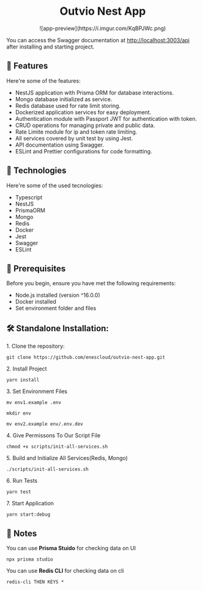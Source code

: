 <h1 align="center" id="title">Outvio Nest App</h1>

<p align="center">![app-preview](https://i.imgur.com/KqBPJWc.png)</p>

<p id="description">You can access the Swagger documentation at <a href="http://localhost:3003/api" target="_blank"> http://localhost:3003/api</a> after installing and starting project. </p>

<h2>🧐 Features</h2>

Here're some of the features:

- NestJS application with Prisma ORM for database interactions.
- Mongo database initialized as service.
- Redis database used for rate limit storing.
- Dockerized application services for easy deployment.
- Authentication module with Passport JWT for authentication with token.
- CRUD operations for managing private and public data.
- Rate Limite module for ip and token rate limiting.
- All services covered by unit test by using Jest.
- API documentation using Swagger.
- ESLint and Prettier configurations for code formatting.

<h2>🚀 Technologies</h2>

Here're some of the used tecnologies:

- Typescript
- NestJS
- PrismaORM
- Mongo
- Redis
- Docker
- Jest
- Swagger
- ESLint

<h2>🧾 Prerequisites</h2>

Before you begin, ensure you have met the following requirements:

- Node.js installed (version ^16.0.0)
- Docker installed
- Set environment folder and files

<h2>🛠️ Standalone Installation:</h2>

<p>1. Clone the repository:</p>

```
git clone https://github.com/enescloud/outvio-nest-app.git
```

<p>2. Install Project</p>

```
yarn install
```

<p>3. Set Environment Files</p>

```
mv env1.example .env
```

```
mkdir env
```

```
mv env2.example env/.env.dev
```

<p>4. Give Permissons To  Our Script File</p>

```
chmod +x scripts/init-all-services.sh
```

<p>5. Build and Initialize All Services(Redis, Mongo)</p>

```
./scripts/init-all-services.sh
```

<p>6. Run Tests</p>

```
yarn test
```

<p>7. Start Application</p>

```
yarn start:debug
```

<h2>📝 Notes</h2>

<p>You can use <b>Prisma Stuido</b> for checking data on UI</p>

```
npx prisma studio
```

<p>You can use <b>Redis CLI</b> for checking data on cli</p>

```
redis-cli THEN KEYS *
```
